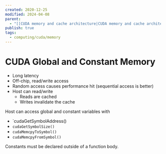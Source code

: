```yaml
---
created: 2020-12-25
modified: 2024-04-08
parent:
  - "[[CUDA memory and cache architecture|CUDA memory and cache architecture]]"
publish: true
tags:
  - computing/cuda/memory
---
```


# CUDA Global and Constant Memory

- Long latency
- Off-chip, read/write access
- Random access causes performance hit (sequential access is better)
- Host can read/write
  - Reads are cached
  - Writes invalidate the cache

Host can access global and constant variables with
- `cudaGetSymbolAddress()
- `cudaGetSymbolSize()`
- `cudaMemcpyToSymbol()`
- `cudaMemcpyFromSymbol()`

Constants must be declared outside of a function body.